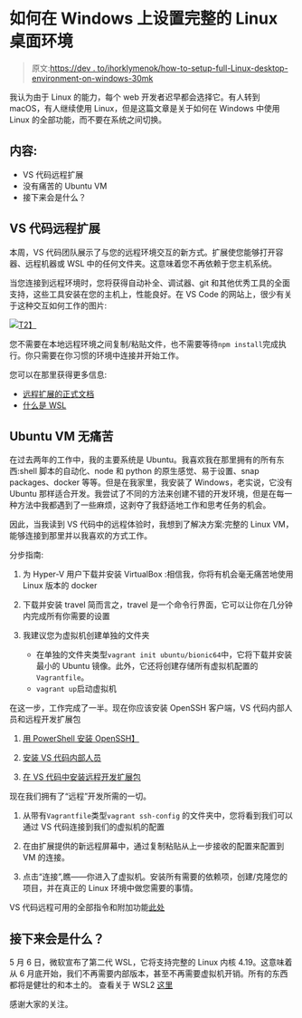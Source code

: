 # 如何在 Windows 上设置完整的 Linux 桌面环境

> 原文:[https://dev . to/ihorklymenok/how-to-setup-full-Linux-desktop-environment-on-windows-30mk](https://dev.to/ihorklymenok/how-to-setup-full-linux-desktop-environment-on-windows-30mk)

我认为由于 Linux 的能力，每个 web 开发者迟早都会选择它。有人转到 macOS，有人继续使用 Linux，但是这篇文章是关于如何在 Windows 中使用 Linux 的全部功能，而不要在系统之间切换。

## [](#contents)内容:

*   VS 代码远程扩展
*   没有痛苦的 Ubuntu VM
*   接下来会是什么？

## [](#vs-code-remote-extensions)VS 代码远程扩展

本周，VS 代码团队展示了与您的远程环境交互的新方式。扩展使您能够打开容器、远程机器或 WSL 中的任何文件夹。这意味着您不再依赖于您主机系统。

当您连接到远程环境时，您将获得自动补全、调试器、git 和其他优秀工具的全面支持，这些工具安装在您的主机上，性能良好。在 VS Code 的网站上，很少有关于这种交互如何工作的图片:

[![](../Images/cd23533be4fb4be4b8a2f9cc30af9a35.png)T2】](https://res.cloudinary.com/practicaldev/image/fetch/s--G6sWV_u3--/c_limit%2Cf_auto%2Cfl_progressive%2Cq_auto%2Cw_880/https://code.visualstudio.com/assets/docs/remote/remote-overview/architecture.png)

您不需要在本地远程环境之间复制/粘贴文件，也不需要等待`npm install`完成执行。你只需要在你习惯的环境中连接并开始工作。

您可以在那里获得更多信息:

*   [远程扩展的正式文档](https://code.visualstudio.com/docs/remote/remote-overview)
*   [什么是 WSL](https://docs.microsoft.com/en-us/windows/wsl/about)

## [](#ubuntu-vm-without-pain)Ubuntu VM 无痛苦

在过去两年的工作中，我的主要系统是 Ubuntu。我喜欢我在那里拥有的所有东西:shell 脚本的自动化、node 和 python 的原生感觉、易于设置、snap packages、docker 等等。但是在我家里，我安装了 Windows，老实说，它没有 Ubuntu 那样适合开发。我尝试了不同的方法来创建不错的开发环境，但是在每一种方法中我都遇到了一些麻烦，这剥夺了我舒适地工作和思考任务的机会。

因此，当我读到 VS 代码中的远程体验时，我想到了解决方案:完整的 Linux VM，能够连接到那里并以我喜欢的方式工作。

分步指南:

1.  为 Hyper-V 用户下载并安装 VirtualBox
    :相信我，你将有机会毫无痛苦地使用 Linux 版本的 docker

2.  下载并安装 travel
    简而言之，travel 是一个命令行界面，它可以让你在几分钟内完成所有你需要的设置

3.  我建议您为虚拟机创建单独的文件夹

    *   在单独的文件夹类型`vagrant init ubuntu/bionic64`中，它将下载并安装最小的 Ubuntu 镜像。此外，它还将创建存储所有虚拟机配置的`Vagrantfile`。
    *   `vagrant up`启动虚拟机

在这一步，工作完成了一半。现在你应该安装 OpenSSH 客户端，VS 代码内部人员和远程开发扩展包

1.  [用 PowerShell 安装 OpenSSH】](https://docs.microsoft.com/en-us/windows-server/administration/openssh/openssh_install_firstuse#installing-openssh-with-powershell)

2.  [安装 VS 代码内部人员](https://code.visualstudio.com/insiders/)

3.  [在 VS 代码中安装远程开发扩展包](https://marketplace.visualstudio.com/items?itemName=ms-vscode-remote.vscode-remote-extensionpack)

现在我们拥有了“远程”开发所需的一切。

1.  从带有`Vagrantfile`类型`vagrant ssh-config`
    的文件夹中，您将看到我们可以通过 VS 代码连接到我们的虚拟机的配置

2.  在由扩展提供的新远程屏幕中，通过复制粘贴从上一步接收的配置来配置到 VM 的连接。

3.  点击“连接”,瞧——你进入了虚拟机。安装所有需要的依赖项，创建/克隆您的项目，并在真正的 Linux 环境中做您需要的事情。

VS 代码远程可用的全部指令和附加功能[此处](https://code.visualstudio.com/docs/remote/ssh)

## [](#what-will-be-next)接下来会是什么？

5 月 6 日，微软宣布了第二代 WSL，它将支持完整的 Linux 内核 4.19。这意味着从 6 月底开始，我们不再需要内部版本，甚至不再需要虚拟机开销。所有的东西都将是健壮的和本土的。
查看关于 WSL2 [这里](https://devblogs.microsoft.com/commandline/announcing-wsl-2/)

感谢大家的关注。